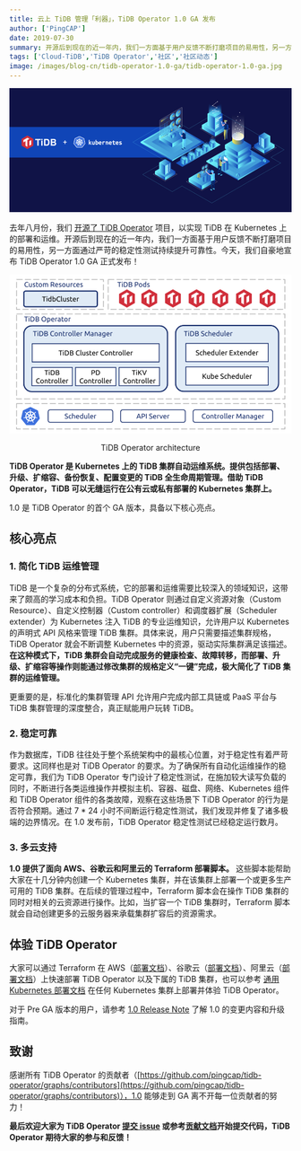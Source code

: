```yaml
---
title: 云上 TiDB 管理「利器」，TiDB Operator 1.0 GA 发布
author: ['PingCAP']
date: 2019-07-30
summary: 开源后到现在的近一年内，我们一方面基于用户反馈不断打磨项目的易用性，另一方面通过严苛的稳定性测试持续提升可靠性。今天，我们自豪地宣布 TiDB Operator 1.0 GA 正式发布！
tags: ['Cloud-TiDB','TiDB Operator','社区','社区动态']
image: /images/blog-cn/tidb-operator-1.0-ga/tidb-operator-1.0-ga.jpg
---
```


![头图](media/tidb-operator-1.0-ga/1.png)

去年八月份，我们 [开源了 TiDB Operator](https://pingcap.com/blog-cn/tidb-operator-introduction/) 项目，以实现 TiDB 在 Kubernetes 上的部署和运维。开源后到现在的近一年内，我们一方面基于用户反馈不断打磨项目的易用性，另一方面通过严苛的稳定性测试持续提升可靠性。今天，我们自豪地宣布 TiDB Operator 1.0 GA 正式发布！

![TiDB Operator architecture](media/tidb-operator-1.0-ga/2.png)

<center>TiDB Operator architecture</center>


**TiDB Operator 是 Kubernetes 上的 TiDB 集群自动运维系统。提供包括部署、升级、扩缩容、备份恢复、配置变更的 TiDB 全生命周期管理。借助 TiDB Operator，TiDB 可以无缝运行在公有云或私有部署的 Kubernetes 集群上。**

1.0 是 TiDB Operator 的首个 GA 版本，具备以下核心亮点。

## 核心亮点

### 1. 简化 TiDB 运维管理

TiDB 是一个复杂的分布式系统，它的部署和运维需要比较深入的领域知识，这带来了颇高的学习成本和负担。TiDB Operator 则通过自定义资源对象（Custom Resource）、自定义控制器（Custom controller）和调度器扩展（Scheduler extender）为 Kubernetes 注入 TiDB 的专业运维知识，允许用户以 Kubernetes 的声明式 API 风格来管理 TiDB 集群。具体来说，用户只需要描述集群规格，TiDB Operator 就会不断调整 Kubernetes 中的资源，驱动实际集群满足该描述。**在这种模式下，TiDB 集群会自动完成服务的健康检查、故障转移，而部署、升级、扩缩容等操作则能通过修改集群的规格定义“一键”完成，极大简化了 TiDB 集群的运维管理。**

更重要的是，标准化的集群管理 API 允许用户完成内部工具链或 PaaS 平台与 TiDB 集群管理的深度整合，真正赋能用户玩转 TiDB。

### 2. 稳定可靠

作为数据库，TiDB 往往处于整个系统架构中的最核心位置，对于稳定性有着严苛要求。这同样也是对 TiDB Operator 的要求。为了确保所有自动化运维操作的稳定可靠，我们为 TiDB Operator 专门设计了稳定性测试，在施加较大读写负载的同时，不断进行各类运维操作并模拟主机、容器、磁盘、网络、Kubernetes 组件和 TiDB Operator 组件的各类故障，观察在这些场景下 TiDB Operator 的行为是否符合预期。通过 7 * 24 小时不间断运行稳定性测试，我们发现并修复了诸多极端的边界情况。在 1.0 发布前，TiDB Operator 稳定性测试已经稳定运行数月。

### 3. 多云支持

**1.0 提供了面向 AWS、谷歌云和阿里云的 Terraform 部署脚本。** 这些脚本能帮助大家在十几分钟内创建一个 Kubernetes 集群，并在该集群上部署一个或更多生产可用的 TiDB 集群。在后续的管理过程中，Terraform 脚本会在操作 TiDB 集群的同时对相关的云资源进行操作。比如，当扩容一个 TiDB 集群时，Terraform 脚本就会自动创建更多的云服务器来承载集群扩容后的资源需求。

## 体验 TiDB Operator

大家可以通过 Terraform 在 AWS（[部署文档](https://pingcap.com/docs-cn/v3.0/how-to/deploy/tidb-in-kubernetes/aws-eks/)）、谷歌云（[部署文档](https://pingcap.com/docs-cn/v3.0/how-to/deploy/tidb-in-kubernetes/gcp-gke/)）、阿里云（[部署文档](https://pingcap.com/docs-cn/v3.0/how-to/deploy/tidb-in-kubernetes/alibaba-cloud/)）上快速部署 TiDB Operator 以及下属的 TiDB 集群，也可以参考 [通用 Kubernetes 部署文档](https://pingcap.com/docs-cn/v3.0/how-to/deploy/tidb-in-kubernetes/general-kubernetes/) 在任何 Kubernetes 集群上部署并体验 TiDB Operator。

对于 Pre GA 版本的用户，请参考 [1.0 Release Note](https://github.com/pingcap/tidb-operator/blob/master/CHANGELOG.md) 了解 1.0 的变更内容和升级指南。

## 致谢

感谢所有 TiDB Operator 的贡献者（[https://github.com/pingcap/tidb-operator/graphs/contributors](https://github.com/pingcap/tidb-operator/graphs/contributors)），1.0 能够走到 GA 离不开每一位贡献者的努力！

**最后欢迎大家为 TiDB Operator [提交 issue](https://github.com/pingcap/tidb-operator/issues) 或参考[贡献文档](https://github.com/pingcap/tidb-operator/blob/master/docs/CONTRIBUTING.md)开始提交代码，TiDB Operator 期待大家的参与和反馈！**
